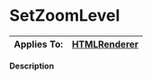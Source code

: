 



<h1 class="heading"><span class="name">SetZoomLevel</span></h1>

| Applies To: | [HTMLRenderer](./htmlrenderer.md) |
| --- | ---  |


**Description**


